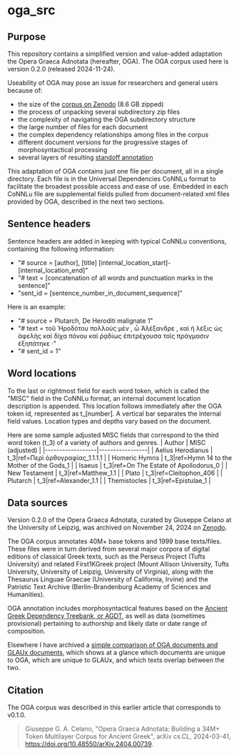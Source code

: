 # oga_src

## Purpose

This repository contains a simplified version and value-added adaptation the Opera Graeca Adnotata (hereafter, OGA). The OGA corpus used here is version 0.2.0 (released 2024-11-24).

Useability of OGA may pose an issue for  researchers and general users because of:
 - the size of the [corpus on Zenodo](https://doi.org/10.5281/zenodo.14206061) (8.6 GB zipped)
 - the process of unpacking several subdirectory zip files
 - the complexity of navigating the OGA subdirectory structure
 - the large number of files for each document
 - the complex dependency relationships among files in the corpus
 - different document versions for the progressive stages of morphosyntactical processing
 - several layers of resulting [standoff annotation](https://varro.informatik.uni-leipzig.de/oga/en/standoff_annotation.html)

This adaptation of OGA contains just one file per document, all in a single directory. Each file is in the Universal Dependencies CoNNLu format to facilitate the broadest possible access and ease of use. Embedded in each CoNNLu file are supplemental fields pulled from document-related xml files provided by OGA, described in the next two sections.

## Sentence headers

Sentence headers are added in keeping with typical CoNNLu conventions, containing the following information:
 - "# source = [author], [title] [internal_location_start]-[internal_location_end]"
 - "# text = [concatenation of all words and punctuation marks in the sentence]"
 - "sent_id = [sentence_number_in_document_sequence]"

Here is an example:

 - "# source = Plutarch, De Heroditi malignate 1"
 - "# text = τοῦ Ἡροδότου πολλοὺς μέν , ὦ Ἀλέξανδρε , καὶ ἡ λέξις ὡς ἀφελὴς καὶ δίχα πόνου καὶ ῥᾳδίως ἐπιτρέχουσα τοῖς πράγμασιν ἐξηπάτηκε ·"
 - "# sent_id = 1"

## Word locations

To the last or rightmost field for each word token, which is called the "MISC" field in the CoNNLu format, an internal document location description is appended. This location follows immediately after the OGA token id, represented as t_[number]. A vertical bar separates the internal field values. Location types and depths vary based on the document. 

Here are some sample adjusted MISC fields that correspond to the third word token (t_3) of a variety of authors and genres.
| Author | MISC (adjusted) |
|------------------|-----------------|
| Aelius Herodianus    | t_3\|ref=Περὶ ὀρθογραφίας_1.1.1.1    |
| Homeric Hymns    | t_3\|ref=Hymn 14 to the Mother of the Gods_1    |
| Isaeus    | t_3\|ref=On The Estate of Apollodorus_0    |
| New Testament    | t_3\|ref=Matthew_1.1    |
| Plato    | t_3\|ref=Cleitophon_406    |
| Plutarch    | t_3\|ref=Alexander_1.1    |
| Themistocles    | t_3\|ref=Epistulae_1    |


## Data sources

Version 0.2.0 of the Opera Graeca Adnotata, curated by Giuseppe Celano at the University of Leipzig, was archived on November 24, 2024 on [Zenodo]( https://doi.org/10.5281/zenodo.14206061). 

The OGA corpus annotates 40M+ base tokens and 1999 base texts/files. These files were in turn derived from several major corpora of digital editions of classical Greek texts, such as the Perseus Project (Tufts University) and related First1KGreek project (Mount Allison University, Tufts University, University of Leipzig, University of Virginia), along with the Thesaurus Linguae Graecae (University of California, Irvine) and the Patristic Text Archive (Berlin-Brandenburg Academy of Sciences and Humanities).

OGA annotation includes morphosyntactical features based on the [Ancient Greek Dependency Treebank, or AGDT](https://github.com/PerseusDL/treebank_data/blob/master/AGDT2/guidelines/Greek_guidelines.md), as well as data (sometimes provisional) pertaining to authorship and likely date or date range of  composition.

Elsewhere I have archived a [simple comparison of OGA documents and GLAUx documents](https://doi.org/10.5281/zenodo.14254072), which shows at a glance which documents are unique to OGA, which are unique to GLAUx, and which texts overlap between the two.

## Citation

The OGA corpus was described in this earlier article that corresponds to v0.1.0.

> Giuseppe G. A. Celano, "Opera Graeca Adnotata: Building a 34M+ Token Multilayer Corpus for Ancient Greek", arXiv cs.CL, 2024-03-41, https://doi.org/10.48550/arXiv.2404.00739.

